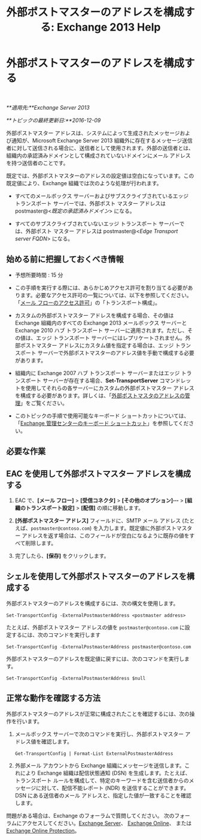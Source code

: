 ﻿---
title: '外部ポストマスターのアドレスを構成する: Exchange 2013 Help'
TOCTitle: 外部ポストマスターのアドレスを構成する
ms:assetid: 6b0c8675-3238-462d-8973-b52305fb90d2
ms:mtpsurl: https://technet.microsoft.com/ja-jp/library/Bb430765(v=EXCHG.150)
ms:contentKeyID: 52057836
ms.date: 04/24/2018
mtps_version: v=EXCHG.150
ms.translationtype: HT
---

# 外部ポストマスターのアドレスを構成する

 

_**適用先:**Exchange Server 2013_

_**トピックの最終更新日:**2016-12-09_

外部ポストマスター アドレスは、システムによって生成されたメッセージおよび通知が、Microsoft Exchange Server 2013 組織外に存在するメッセージ送信者に対して送信される場合に、送信者として使用されます。外部の送信者とは、組織内の承認済みドメインとして構成されていないドメインにメール アドレスを持つ送信者のことです。

既定では、外部ポストマスターのアドレスの設定値は空白になっています。この既定値により、Exchange 組織では次のような処理が行われます。

  - すべてのメールボックス サーバーおよびサブスクライブされているエッジ トランスポート サーバーでは、外部ポスト マスター アドレスは postmaster@\<*既定の承認済みドメイン*\> になる。

  - すべてのサブスクライブされていないエッジ トランスポート サーバーでは、外部ポスト マスター アドレスは postmaster@\<*Edge Transport server FQDN*\> になる。

## 始める前に把握しておくべき情報

  - 予想所要時間 : 15 分

  - この手順を実行する際には、あらかじめアクセス許可を割り当てる必要があります。必要なアクセス許可の一覧については、以下を参照してください。「[メール フローのアクセス許可](mail-flow-permissions-exchange-2013-help.md)」の「トランスポート構成」。

  - カスタムの外部ポストマスター アドレスを構成する場合、その値は Exchange 組織内のすべての Exchange 2013 メールボックス サーバーと Exchange 2010 ハブ トランスポート サーバーに適用されます。ただし、その値は、エッジ トランスポート サーバーにはレプリケートされません。外部ポストマスター アドレスにカスタム値を指定する場合は、エッジ トランスポート サーバーで外部ポストマスターのアドレス値を手動で構成する必要があります。

  - 組織内に Exchange 2007 ハブ トランスポート サーバーまたはエッジ トランスポート サーバーが存在する場合、**Set-TransportServer** コマンドレットを使用してそれらの各サーバーにカスタムの外部ポストマスター アドレスを構成する必要があります。詳しくは、「[外部ポストマスタのアドレスの管理](https://go.microsoft.com/fwlink/?linkid=279922)」をご覧ください。

  - このトピックの手順で使用可能なキーボード ショートカットについては、「[Exchange 管理センターのキーボード ショートカット](keyboard-shortcuts-in-the-exchange-admin-center-exchange-online-protection-help.md)」を参照してください。

## 必要な作業

## EAC を使用して外部ポストマスター アドレスを構成する

1.  EAC で、**\[メール フロー\]** \> **\[受信コネクタ\]** \> **\[その他のオプション\]**![\[その他のオプション\] アイコン](images/JJ150550.5381819e-3b21-4873-8714-e9b956290b28(EXCHG.150).gif "[その他のオプション] アイコン") \> **\[組織のトランスポート設定\]** \> **\[配信\]** の順に移動します。

2.  **\[外部ポストマスター アドレス\]** フィールドに、SMTP メール アドレス (たとえば、`postmaster@contoso.com`) を入力します。既定値に外部ポストマスター アドレスを返す場合は、このフィールドが空白になるように既存の値をすべて削除します。

3.  完了したら、**\[保存\]** をクリックします。

## シェルを使用して外部ポストマスターのアドレスを構成する

外部ポストマスターのアドレスを構成するには、次の構文を使用します。

    Set-TransportConfig -ExternalPostmasterAddress <postmaster address>

たとえば、外部ポストマスター アドレスの値を `postmaster@contoso.com` に設定するには、次のコマンドを実行します

    Set-TransportConfig -ExternalPostmasterAddress postmaster@contoso.com

外部ポストマスターのアドレスを既定値に戻すには、次のコマンドを実行します。

    Set-TransportConfig -ExternalPostmasterAddress $null

## 正常な動作を確認する方法

外部ポストマスターのアドレスが正常に構成されたことを確認するには、次の操作を行います。

1.  メールボックス サーバーで次のコマンドを実行し、外部ポストマスター アドレス値を確認します。
    
        Get-TransportConfig | Format-List ExternalPostmasterAddress

2.  外部メール アカウントから Exchange 組織にメッセージを送信します。これにより Exchange 組織は配信状態通知 (DSN) を生成します。たとえば、トランスポート ルールを構成して、特定のキーワードを含む送信者からのメッセージに対して、配信不能レポート (NDR) を送信することができます。DSN にある送信者のメール アドレスと、指定した値が一致することを確認します。

問題がある場合は、Exchange のフォーラムで質問してください。 次のフォーラムにアクセスしてください。[Exchange Server](https://go.microsoft.com/fwlink/p/?linkid=60612)、 [Exchange Online](https://go.microsoft.com/fwlink/p/?linkid=267542)、 または [Exchange Online Protection](https://go.microsoft.com/fwlink/p/?linkid=285351)。


